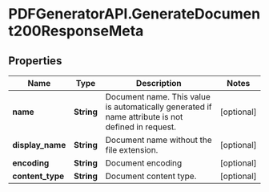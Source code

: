 # PDFGeneratorAPI.GenerateDocument200ResponseMeta

## Properties

Name | Type | Description | Notes
------------ | ------------- | ------------- | -------------
**name** | **String** | Document name. This value is automatically generated if name attribute is not defined in request. | [optional] 
**display_name** | **String** | Document name without the file extension. | [optional] 
**encoding** | **String** | Document encoding | [optional] 
**content_type** | **String** | Document content type. | [optional] 


